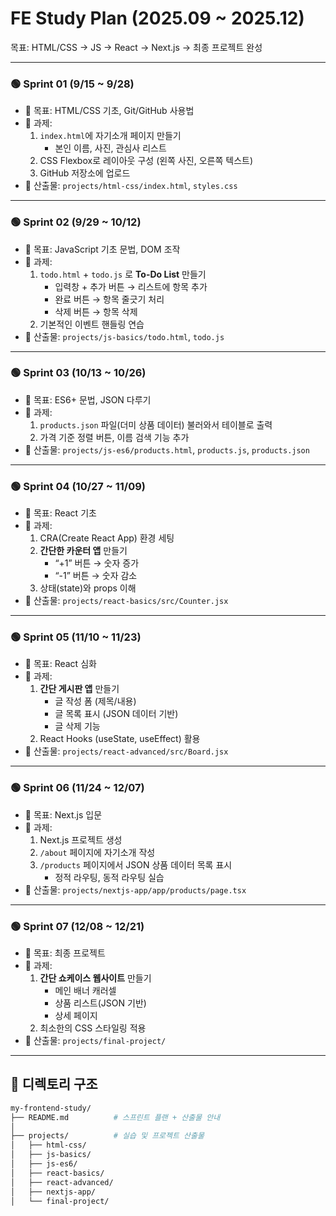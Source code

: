 # FE Study Plan (2025.09 ~ 2025.12)

목표: HTML/CSS → JS → React → Next.js → 최종 프로젝트 완성  

---

### 🟢 Sprint 01 (9/15 ~ 9/28)
- 🎯 목표: HTML/CSS 기초, Git/GitHub 사용법
- 📝 과제:
  1. `index.html`에 자기소개 페이지 만들기
     - 본인 이름, 사진, 관심사 리스트
  2. CSS Flexbox로 레이아웃 구성 (왼쪽 사진, 오른쪽 텍스트)
  3. GitHub 저장소에 업로드
- 📂 산출물: `projects/html-css/index.html`, `styles.css`

---

### 🟢 Sprint 02 (9/29 ~ 10/12)
- 🎯 목표: JavaScript 기초 문법, DOM 조작
- 📝 과제:
  1. `todo.html` + `todo.js` 로 **To-Do List** 만들기
     - 입력창 + 추가 버튼 → 리스트에 항목 추가
     - 완료 버튼 → 항목 줄긋기 처리
     - 삭제 버튼 → 항목 삭제
  2. 기본적인 이벤트 핸들링 연습
- 📂 산출물: `projects/js-basics/todo.html`, `todo.js`

---

### 🟢 Sprint 03 (10/13 ~ 10/26)
- 🎯 목표: ES6+ 문법, JSON 다루기
- 📝 과제:
  1. `products.json` 파일(더미 상품 데이터) 불러와서 테이블로 출력
  2. 가격 기준 정렬 버튼, 이름 검색 기능 추가
- 📂 산출물: `projects/js-es6/products.html`, `products.js`, `products.json`

---

### 🟢 Sprint 04 (10/27 ~ 11/09)
- 🎯 목표: React 기초
- 📝 과제:
  1. CRA(Create React App) 환경 세팅
  2. **간단한 카운터 앱** 만들기
     - “+1” 버튼 → 숫자 증가
     - “-1” 버튼 → 숫자 감소
  3. 상태(state)와 props 이해
- 📂 산출물: `projects/react-basics/src/Counter.jsx`

---

### 🟢 Sprint 05 (11/10 ~ 11/23)
- 🎯 목표: React 심화
- 📝 과제:
  1. **간단 게시판 앱** 만들기
     - 글 작성 폼 (제목/내용)
     - 글 목록 표시 (JSON 데이터 기반)
     - 글 삭제 기능
  2. React Hooks (useState, useEffect) 활용
- 📂 산출물: `projects/react-advanced/src/Board.jsx`

---

### 🟢 Sprint 06 (11/24 ~ 12/07)
- 🎯 목표: Next.js 입문
- 📝 과제:
  1. Next.js 프로젝트 생성
  2. `/about` 페이지에 자기소개 작성
  3. `/products` 페이지에서 JSON 상품 데이터 목록 표시
     - 정적 라우팅, 동적 라우팅 실습
- 📂 산출물: `projects/nextjs-app/app/products/page.tsx`

---

### 🟢 Sprint 07 (12/08 ~ 12/21)
- 🎯 목표: 최종 프로젝트
- 📝 과제:
  1. **간단 쇼케이스 웹사이트** 만들기
     - 메인 배너 캐러셀
     - 상품 리스트(JSON 기반)
     - 상세 페이지
  2. 최소한의 CSS 스타일링 적용
- 📂 산출물: `projects/final-project/`

---

## 📂 디렉토리 구조

```bash
my-frontend-study/
├── README.md          # 스프린트 플랜 + 산출물 안내
│
├── projects/          # 실습 및 프로젝트 산출물
│   ├── html-css/
│   ├── js-basics/
│   ├── js-es6/
│   ├── react-basics/
│   ├── react-advanced/
│   ├── nextjs-app/
│   └── final-project/

